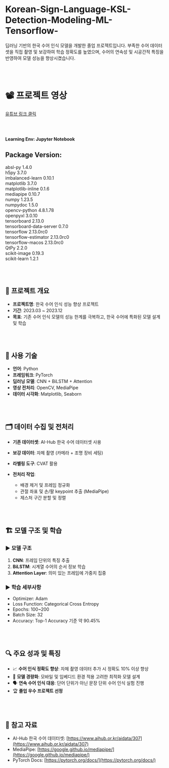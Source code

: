 # Korean-Sign-Language-KSL-Detection-Modeling-ML-Tensorflow-
딥러닝 기반의 한국 수어 인식 모델을 개발한 졸업 프로젝트입니다. 부족한 수어 데이터셋을 직접 촬영 및 보강하여 학습 정확도를 높였으며, 수어의 연속성 및 시공간적 특징을 반영하여 모델 성능을 향상시켰습니다.

<br/><br/>

# 📽 프로젝트 영상
[유튜브 링크 클릭](https://youtu.be/W0w3K3NxXkQ?si=CU8WiGKR3jW8qP1j)

<br/><br/>

**Learning Env: Jupyter Notebook**
## Package Version: <br/>
absl-py                       1.4.0 <br/>
h5py                          3.7.0 <br/>
imbalanced-learn              0.10.1 <br/>
matplotlib                    3.7.0 <br/>
matplotlib-inline             0.1.6 <br/>
mediapipe                     0.10.7 <br/>
numpy                         1.23.5 <br/>
numpydoc                      1.5.0 <br/>
opencv-python                 4.8.1.78 <br/>
openpyxl                      3.0.10 <br/>
tensorboard                   2.13.0 <br/>
tensorboard-data-server       0.7.0 <br/>
tensorflow                    2.13.0rc0 <br/>
tensorflow-estimator          2.13.0rc0 <br/>
tensorflow-macos              2.13.0rc0 <br/>
QtPy                          2.2.0 <br/>
scikit-image                  0.19.3 <br/>
scikit-learn                  1.2.1 <br/>


<br/><br/>

## 📌 프로젝트 개요

* **프로젝트명**: 한국 수어 인식 성능 향상 프로젝트
* **기간**: 2023.03 \~ 2023.12
* **목표**: 기존 수어 인식 모델의 성능 한계를 극복하고, 한국 수어에 특화된 모델 설계 및 학습

<br/><br/>

## 🧠 사용 기술

* **언어**: Python
* **프레임워크**: PyTorch
* **딥러닝 모델**: CNN + BiLSTM + Attention
* **영상 전처리**: OpenCV, MediaPipe
* **데이터 시각화**: Matplotlib, Seaborn

<br/><br/>

## 🗂 데이터 수집 및 전처리

* **기존 데이터셋**: AI-Hub 한국 수어 데이터셋 사용
* **보강 데이터**: 자체 촬영 (카메라 + 조명 장비 세팅)
* **라벨링 도구**: CVAT 활용
* **전처리 작업**:

  * 배경 제거 및 프레임 정규화
  * 관절 좌표 및 손/팔 keypoint 추출 (MediaPipe)
  * 제스처 구간 분할 및 정렬

<br/><br/>

## 🏗 모델 구조 및 학습

### ▶ 모델 구조

1. **CNN**: 프레임 단위의 특징 추출
2. **BiLSTM**: 시계열 수어의 순서 정보 학습
3. **Attention Layer**: 의미 있는 프레임에 가중치 집중

### ▶ 학습 세부사항

* Optimizer: Adam
* Loss Function: Categorical Cross Entropy
* Epochs: 100\~200
* Batch Size: 32
* Accuracy: Top-1 Accuracy 기준 약 90.45%

<br/><br/>

## 🔍 주요 성과 및 특징

* 📈 **수어 인식 정확도 향상**: 자체 촬영 데이터 추가 시 정확도 10% 이상 향상
* 🧩 **모델 경량화**: 모바일 및 임베디드 환경 적용 고려한 최적화 모델 설계
* 🗣 **연속 수어 인식 대응**: 단어 단위가 아닌 문장 단위 수어 인식 실험 진행
* 🏆 **졸업 우수 프로젝트 선정**


<br/><br/>

## 🔗 참고 자료

* AI-Hub 한국 수어 데이터셋: [https://www.aihub.or.kr/aidata/307](https://www.aihub.or.kr/aidata/307)
* MediaPipe: [https://google.github.io/mediapipe/](https://google.github.io/mediapipe/)
* PyTorch Docs: [https://pytorch.org/docs/](https://pytorch.org/docs/)

<br/><br/>

